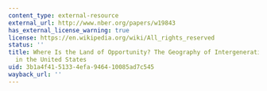 ```yaml
---
content_type: external-resource
external_url: http://www.nber.org/papers/w19843
has_external_license_warning: true
license: https://en.wikipedia.org/wiki/All_rights_reserved
status: ''
title: Where Is the Land of Opportunity? The Geography of Intergenerational Mobility
  in the United States
uid: 3b1a4f41-5133-4efa-9464-10085ad7c545
wayback_url: ''
---
```


